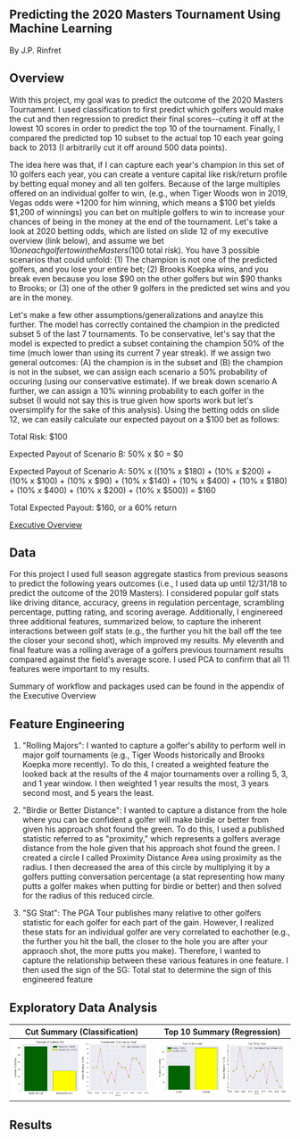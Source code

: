 ## Predicting the 2020 Masters Tournament Using Machine Learning
By J.P. Rinfret

## Overview
With this project, my goal was to predict the outcome of the 2020 Masters Tournament. I used classification to first predict which golfers would make the cut and then regression to predict their final scores--cuting it off at the lowest 10 scores in order to predict the top 10 of the tournament. Finally, I compared the predicted top 10 subset to the actual top 10 each year going back to 2013 (I arbitrarily cut it off around 500 data points).

The idea here was that, if I can capture each year's champion in this set of 10 golfers each year, you can create a venture capital like risk/return profile by betting equal money and all ten golfers. Because of the large multiples offered on an individual golfer to win, (e.g., when Tiger Woods won in 2019, Vegas odds were +1200 for him winning, which means a $100 bet yields $1,200 of winnings) you can bet on multiple golfers to win to increase your chances of being in the money at the end of the tournament. Let's take a look at 2020 betting odds, which are listed on slide 12 of my executive overview (link below), and assume we bet $10 on each golfer to win the Masters ($100 total risk). You have 3 possible scenarios that could unfold: (1) The champion is not one of the predicted golfers, and you lose your entire bet; (2) Brooks Koepka wins, and you break even because you lose $90 on the other golfers but win $90 thanks to Brooks; or (3) one of the other 9 golfers in the predicted set wins and you are in the money.

Let's make a few other assumptions/generalizations and anaylze this further. The model has correctly contained the champion in the predicted subset 5 of the last 7 tournaments. To be conservative, let's say that the model is expected to predict a subset containing the champion 50% of the time (much lower than using its current 7 year streak). If we assign two general outcomes: (A) the champion is in the subset and (B) the champion is not in the subset, we can assign each scenario a 50% probability of occuring (using our conservative estimate). If we break down scenario A further, we can assign a 10% winning probability to each golfer in the subset (I would not say this is true given how sports work but let's oversimplify for the sake of this analysis). Using the betting odds on slide 12, we can easily calculate our expected payout on a $100 bet as follows:

Total Risk: $100

Expected Payout of Scenario B: 50% x $0 = $0

Expected Payout of Scenario A: 50% x ((10% x $180) + (10% x $200) + (10% x $100) + (10% x  $90) + (10% x $140) + (10% x $400) + (10% x $180) + (10% x $400) + (10% x $200) + (10% x $500)) = $160

Total Expected Payout: $160, or a 60% return

[Executive Overview](https://docs.google.com/presentation/d/1nH3akRXU6ILs_raoP0fZK6bcODCH0-iZTfAy8SXOVi8/edit?usp=sharing)

## Data
For this project I used full season aggregate stastics from previous seasons to predict the following years outcomes (i.e., I used data up until 12/31/18 to predict the outcome of the 2019 Masters). I considered popular golf stats like driving ditance, accuracy, greens in regulation percentage, scrambling percentage, putting rating, and scoring average. Additionally, I enginereed three additional features, summarized below, to capture the inherent interactions between golf stats (e.g., the further you hit the ball off the tee the closer your second shot), which improved my results. My eleventh and final feature was a rolling average of a golfers previous tournament results compared against the field's average score. I used PCA to confirm that all 11 features were important to my results. 

Summary of workflow and packages used can be found in the appendix of the Executive Overview

## Feature Engineering
1. "Rolling Majors": I wanted to capture a golfer's ability to perform well in major golf tournaments (e.g., Tiger Woods historically and Brooks Koepka more recently). To do this, I created a weighted feature the looked back at the results of the 4 major tournaments over a rolling 5, 3, and 1 year window. I then weighted 1 year results the most, 3 years second most, and 5 years the least. 

2. "Birdie or Better Distance": I wanted to capture a distance from the hole where you can be confident a golfer will make birdie or better from given his approach shot found the green. To do this, I used a published statistic referred to as "proximity," which represents a golfers average distance from the hole given that his approach shot found the green. I created a circle I called Proximity Distance Area using proximity as the radius. I then decreased the area of this circle by multiplying it by a golfers putting conversation percentage (a stat representing how many putts a golfer makes when putting for birdie or better) and then solved for the radius of this reduced circle.

3. "SG Stat": The PGA Tour publishes many relative to other golfers statistic for each golfer for each part of the gain. However, I realized these stats for an individual golfer are very correlated to eachother (e.g., the further you hit the ball, the closer to the hole you are after your appraoch shot, the more putts you make). Therefore, I wanted to capture the relationship between these various features in one feature. I then used the sign of the SG: Total stat to determine the sign of this engineered feature

## Exploratory Data Analysis
Cut Summary (Classification) |Top 10 Summary (Regression)
:--:|:--:
![alt test](eda/made_the_cut.png)|![alt test](eda/top_10.png)

## Results

